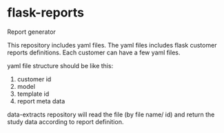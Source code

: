 # flask-reports
Report generator

This repository includes yaml files.
The yaml files includes flask customer reports definitions.
Each customer can have a few yaml files.

yaml file structure should be like this:

1. customer id
2. model
3. template id
4. report meta data

data-extracts repository will read the file (by file name/ id) and return the study data according to report definition.
